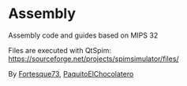 # Assembly
Assembly code and guides based on MIPS 32

Files are executed with QtSpim: 
https://sourceforge.net/projects/spimsimulator/files/

By [Fortesque73](https://github.com/Fortesque73), 
[PaquitoElChocolatero](https://github.com/PaquitoElChocolatero)
